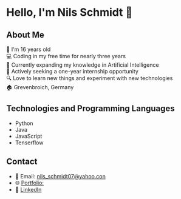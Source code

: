 # Hello, I'm Nils Schmidt 👋

## About Me
👦 I'm 16 years old  
💻 Coding in my free time for nearly three years  
🤖 Currently expanding my knowledge in Artificial Intelligence  
🌱 Actively seeking a one-year internship opportunity  
🔍 Love to learn new things and experiment with new technologies  
🏠 Grevenbroich, Germany  

## Technologies and Programming Languages
- Python
- Java
- JavaScript
- Tenserflow
## Contact
- 📧 Email: nils_schmidt07@yahoo.con
- 🌐 [Portfolio:](https://duk7292.github.io/dev_portfolio/#/)
- 🔗 [LinkedIn](https://www.linkedin.com/in/nils-schmidt-87ba52297/)

<!--- ![GitHub Stats](https://github-readme-stats.vercel.app/api?username=yourGithubUsername) ---> 
